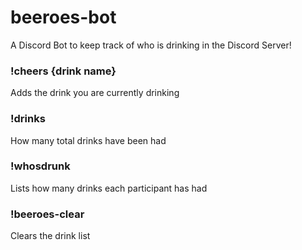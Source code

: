 # beeroes-bot

A Discord Bot to keep track of who is drinking in the Discord Server!

### !cheers {drink name}

Adds the drink you are currently drinking

### !drinks

How many total drinks have been had

### !whosdrunk

Lists how many drinks each participant has had

### !beeroes-clear

Clears the drink list
